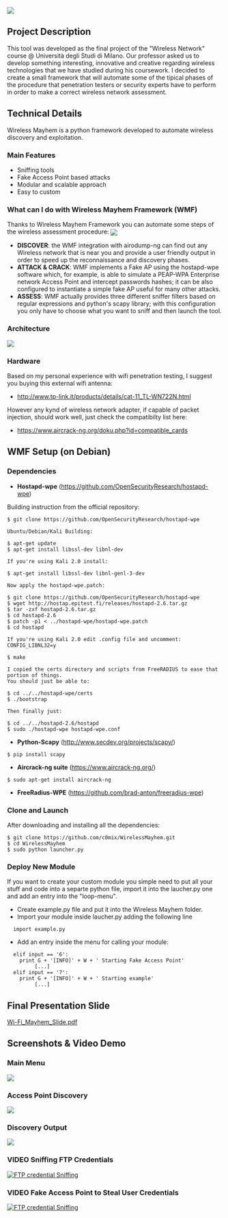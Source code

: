<img src="images/logo.png" align="center"/>

## Project Description
This tool was developed as the final project of the "Wireless Network" course @ Università degli Studi di Milano.
Our professor asked us to develop something interesting, innovative and creative regarding wireless technologies that we have studied during his coursework. 
I decided to create a small framework that will automate some of the tipical phases of the procedure that penetration testers or security experts have to perform in order to make a correct wireless network assessment.
## Technical Details
Wireless Mayhem is a python framework developed to automate wireless discovery and exploitation.
### Main Features
- Sniffing tools
- Fake Access Point based attacks
- Modular and scalable approach
- Easy to custom
### What can I do with Wireless Mayhem Framework (WMF)
Thanks to Wireless Mayhem Framework you can automate some steps of the wireless assessment procedure:
<img src="images/flowchartWIFIassessment.png" align="center"/>

- **DISCOVER**: the WMF integration with airodump-ng can find out any Wireless network that is near you and provide a user friendly output in order to speed up the reconnaissance and discovery phases.
- **ATTACK & CRACK**: WMF implements a Fake AP using the hostapd-wpe software which, for example, is able to simulate a PEAP-WPA Enterprise network Access Point and intercept passwords hashes; it can be also configured to instantiate a simple fake AP useful for many other attacks.
- **ASSESS**: WMF actually provides three different sniffer filters based on regular expressions and python's scapy library; with this configuration you only have to choose what you want to sniff and then launch the tool. 

### Architecture
<img src="/images/Senza titolo.png" align="center"/>

### Hardware
Based on my personal experience with wifi penetration testing, I suggest you buying this external wifi antenna: 
- http://www.tp-link.it/products/details/cat-11_TL-WN722N.html

However any kynd of wireless network adapter, if capable of packet injection, should work well, just check the compatibilty list here:
- https://www.aircrack-ng.org/doku.php?id=compatible_cards

## WMF Setup (on Debian)

### Dependencies

- **Hostapd-wpe** (https://github.com/OpenSecurityResearch/hostapd-wpe)

Building instruction from the official repository:

```
$ git clone https://github.com/OpenSecurityResearch/hostapd-wpe

Ubuntu/Debian/Kali Building:

$ apt-get update
$ apt-get install libssl-dev libnl-dev

If you're using Kali 2.0 install:

$ apt-get install libssl-dev libnl-genl-3-dev

Now apply the hostapd-wpe.patch:

$ git clone https://github.com/OpenSecurityResearch/hostapd-wpe
$ wget http://hostap.epitest.fi/releases/hostapd-2.6.tar.gz
$ tar -zxf hostapd-2.6.tar.gz
$ cd hostapd-2.6
$ patch -p1 < ../hostapd-wpe/hostapd-wpe.patch
$ cd hostapd

If you're using Kali 2.0 edit .config file and uncomment:
CONFIG_LIBNL32=y

$ make

I copied the certs directory and scripts from FreeRADIUS to ease that portion of things.
You should just be able to:

$ cd ../../hostapd-wpe/certs
$ ./bootstrap

Then finally just:

$ cd ../../hostapd-2.6/hostapd
$ sudo ./hostapd-wpe hostapd-wpe.conf
```

- **Python-Scapy** (http://www.secdev.org/projects/scapy/)
```
$ pip install scapy
```

- **Aircrack-ng suite** (https://www.aircrack-ng.org/)
```
$ sudo apt-get install aircrack-ng
```

- **FreeRadius-WPE** (https://github.com/brad-anton/freeradius-wpe)

### Clone and Launch

After downloading and installing all the dependencies:
```
$ git clone https://github.com/c0mix/WirelessMayhem.git
$ cd WirelessMayhem
$ sudo python launcher.py
```

### Deploy New Module
If you want to create your custom module you simple need to put all your stuff and code into a separte python file, import it into the laucher.py one and add an entry into the "loop-menu".

- Create example.py file and put it into the Wireless Mayhem folder.
- Import your module inside laucher.py adding the following line
```
  import example.py
```
- Add an entry inside the menu for calling your module:
```
  elif input == '6':
    print G + '[INFO]' + W + ' Starting Fake Access Point'
         [...]
  elif input == '7':
    print G + '[INFO]' + W + ' Starting example'
         [...]
```
## Final Presentation Slide

[Wi-Fi_Mayhem_Slide.pdf](Wi-Fi_Mayhem_Slide.pdf)


## Screenshots & Video Demo
### Main Menu
<img src="images/mainMenu.png" align="center"/>

### Access Point Discovery
<img src="images/run1.png" align="center"/>

### Discovery Output
<img src="images/run5.2.png" align="center"/>

### VIDEO Sniffing FTP Credentials
[![FTP credential Sniffing](https://img.youtube.com/vi/KcH81PO7jVk/0.jpg)](https://www.youtube.com/watch?v=KcH81PO7jVk)

### VIDEO Fake Access Point to Steal User Credentials 
[![FTP credential Sniffing](https://img.youtube.com/vi/IWd2DJfDrPo/0.jpg)](https://youtu.be/IWd2DJfDrPo)

